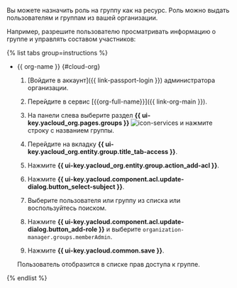 Вы можете назначить роль на группу как на ресурс. Роль можно выдать пользователям и группам из вашей организации.

Например, разрешите пользователю просматривать информацию о группе и управлять составом участников:

{% list tabs group=instructions %}

- {{ org-name }} {#cloud-org}

    1. [Войдите в аккаунт]({{ link-passport-login }}) администратора организации.

    1. Перейдите в сервис [{{org-full-name}}]({{ link-org-main }}).

    1. На панели слева выберите раздел **{{ ui-key.yacloud_org.pages.groups }}** ![icon-services](../../_assets/console-icons/persons.svg) и нажмите строку с названием группы.

    1. Перейдите на вкладку **{{ ui-key.yacloud_org.entity.group.title_tab-access }}**.

    1. Нажмите **{{ ui-key.yacloud_org.entity.group.action_add-acl }}**.

    1. Нажмите **{{ ui-key.yacloud.component.acl.update-dialog.button_select-subject }}**.

    1. Выберите пользователя или группу из списка или воспользуйтесь поиском.

    1. Нажмите **{{ ui-key.yacloud.component.acl.update-dialog.button_add-role }}** и выберите `organization-manager.groups.memberAdmin`.

    1. Нажмите **{{ ui-key.yacloud.common.save }}**.

    Пользователь отобразится в списке прав доступа к группе.

{% endlist %}
